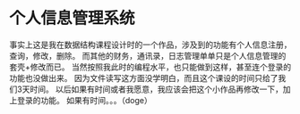 # 个人信息管理系统
事实上这是我在数据结构课程设计时的一个作品，涉及到的功能有个人信息注册，查询，修改，删除。
而其他的财务，通讯录，日志管理单单只是个人信息管理的套壳+修改而已。
当然按照我此时的编程水平，也只能做到这样，甚至连个登录的功能也没做出来。
因为文件读写这方面没学明白，而且这个课设的时间只给了我们3天时间。
以后如果有时间或者我愿意，我应该会把这个小作品再修改一下，加上登录的功能。
如果有时间。。。（doge）
